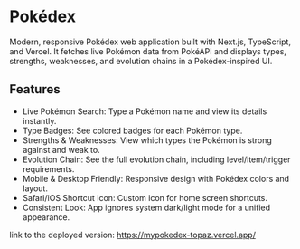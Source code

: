 # Pokédex

Modern, responsive Pokédex web application built with Next.js, TypeScript, and Vercel.
It fetches live Pokémon data from PokéAPI and displays types, strengths, weaknesses, and evolution chains in a Pokédex-inspired UI.

## Features
- Live Pokémon Search: Type a Pokémon name and view its details instantly.
- Type Badges: See colored badges for each Pokémon type.
- Strengths & Weaknesses: View which types the Pokémon is strong against and weak to.
- Evolution Chain: See the full evolution chain, including level/item/trigger requirements.
- Mobile & Desktop Friendly: Responsive design with Pokédex colors and layout.
- Safari/iOS Shortcut Icon: Custom icon for home screen shortcuts.
- Consistent Look: App ignores system dark/light mode for a unified appearance.





link to the deployed version: 
https://mypokedex-topaz.vercel.app/ 
